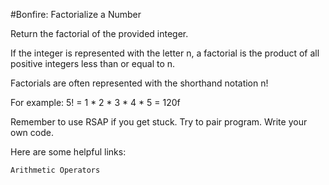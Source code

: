 #Bonfire: Factorialize a Number

Return the factorial of the provided integer.

If the integer is represented with the letter n, a factorial is the product of all positive integers less than or equal to n.

Factorials are often represented with the shorthand notation n!

For example: 5! = 1 * 2 * 3 * 4 * 5 = 120f

Remember to use RSAP if you get stuck. Try to pair program. Write your own code.

Here are some helpful links:

    Arithmetic Operators